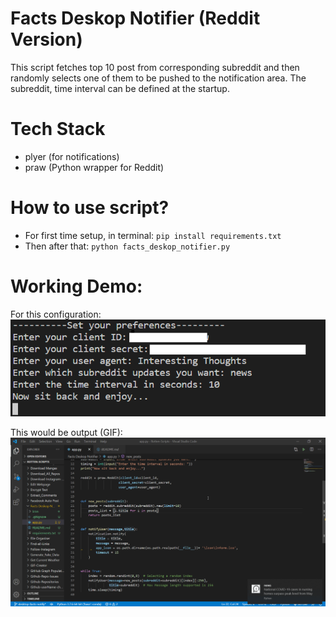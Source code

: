 # Facts Deskop Notifier (Reddit Version)

This script fetches top 10 post from corresponding subreddit and then randomly selects one of them to be pushed to the notification area. The subreddit, time interval can be defined at the startup.

# Tech Stack

- plyer (for notifications)
- praw (Python wrapper for Reddit)

# How to use script?

- For first time setup, in terminal: `pip install requirements.txt`
- Then after that: `python facts_deskop_notifier.py`

# Working Demo:

For this configuration:
![](facts_deskop_notifier.PNG)

This would be output (GIF):
![](facts_deskop_notifier.gif)
